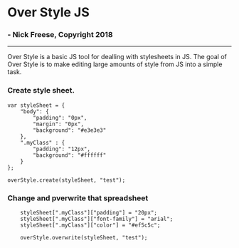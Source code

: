 # Over Style JS 

### - Nick Freese, Copyright 2018

----------------------------

Over Style is a basic JS tool for dealling with stylesheets in JS.  The goal of Over Style is to make editing large amounts of style from JS into a simple task.

### Create style sheet.
```
var styleSheet = {
    "body": {
    	"padding": "0px",
    	"margin": "0px",
    	"background": "#e3e3e3"
    },
    ".myClass" : {
    	"padding": "12px",
    	"background": "#ffffff"
    }
};

overStyle.create(styleSheet, "test");

```


### Change and pverwrite that spreadsheet
```
    styleSheet[".myClass"]["padding"] = "20px";
    styleSheet[".myClass"]["font-family"] = "arial";
    styleSheet[".myClass"]["color"] = "#ef5c5c";

    overStyle.overwrite(styleSheet, "test");
```
